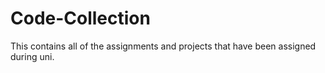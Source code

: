 # Code-Collection
This contains all of the assignments and projects that have been assigned during uni.
